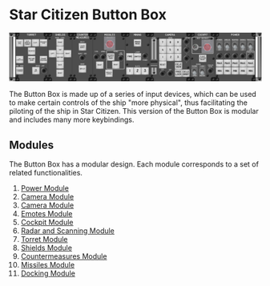 # Star Citizen Button Box

![Star Citizen Buttom Box](images/StarCitizen_ButtomBox_602x12mm.png)

The Button Box is made up of a series of input devices, which can be used to
make certain controls of the ship "more physical", thus facilitating the
piloting of the ship in Star Citizen. This version of the Button Box is modular
and  includes many more keybindings.

## Modules

The Button Box has a modular design. Each module corresponds to a set of related
functionalities.

1. [Power Module](modules/PowerModule/notes-es.md)
1. [Camera Module](modules/CameraModule/notes-es.md)
1. [Camera Module](modules/CameraModule/notes-es.md)
1. [Emotes Module](modules/EmotesModule/notes-es.md)
1. [Cockpit Module](modules/CockpitModule/notes-es.md)
1. [Radar and Scanning Module](modules/RadarScanningModule/notes-es.md)
1. [Torret Module](modules/TorretModule/notes-es.md)
1. [Shields Module](modules/ShieldsModule/notes-es.md)
1. [Countermeasures Module](modules/CountermeasuresModule/notes-es.md)
1. [Missiles Module](modules/MissilesModule/notes-es.md)
1. [Docking Module](modules/DockingModule/notes-es.md)
